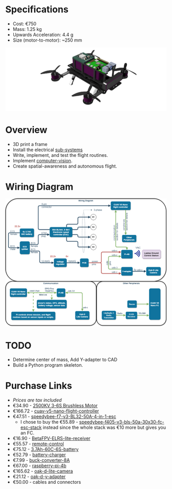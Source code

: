 # Specifications
* Cost: €750
* Mass: 1.25 kg
* Upwards Acceleration: 4.4 g
* Size (motor-to-motor): ~250 mm

![3d-drone-render](https://github.com/MichaelThamm/autonomous-drone/blob/main/mechanical-design/3d-render.png)

# Overview
* 3D print a frame
* Install the electrical [sub-systems](https://github.com/MichaelThamm/drone-project/tree/main/sub-systems)
* Write, implement, and test the flight routines.
* Implement [computer-vision](https://github.com/MichaelThamm/drone-project/tree/main/sub-systems/vision).
* Create spatial-awareness and autonomous flight.

# Wiring Diagram
![wiring-diagram](electrical-design/wiring-diagram.png)

# TODO
* Determine center of mass, Add Y-adapter to CAD
* Build a Python program skeleton.

# Purchase Links
* _Prices are tax included_
* €34.90 - [2500KV 3-6S Brushless Motor](https://www.banggood.com/4X-Racerstar-2207-BR2207S-Fire-Edition-2500KV-3-6S-Brushless-Motor-For-RC-Drone-FPV-Racing-Frame-Kit-p-1284981.html?utm_source=googleshopping&utm_medium=cpc_organic&gmcCountry=AT&utm_content=minha&utm_campaign=aceng-pmax-at-en-pc&currency=EUR&cur_warehouse=CN&createTmp=1&utm_source=googleshopping&utm_medium=cpc_eu&utm_content=lynna&utm_campaign=aceng-pmax-at-en-top5ca1-220705&ad_id=&gclid=CjwKCAjwrranBhAEEiwAzbhNtclSIyOhJE-qOn81EOJPpisrpuhJdMc0ZsXfh0jFA0ho2sGsMIhjzhoCMK4QAvD_BwE)
* €166.72 - [cuav-v5-nano-flight-controller](https://store.cuav.net/shop/v5-nano/)
* €47.51 - [speedybee-f7-v3-BL32-50A-4-in-1-esc](https://www.speedybee.com/speedybee-f7-v3-bl32-50a-4-in-1-esc/#Manual)
  * I chose to buy the €55.89 - [speedybee-f405-v3-bls-50a-30x30-fc-esc-stack](https://www.speedybee.com/speedybee-f405-v3-bls-50a-30x30-fc-esc-stack/) instead since the whole stack was €10 more but gives you an FC.
* €16.90 - [BetaFPV-ELRS-lite-receiver](https://www.drone-fpv-racer.com/en/elrs-lite-receiver-by-betafpv-9218.html#/10019-antenna-tower_antenna)
* €55.57 - [remote-control](https://betafpv.com/products/literadio-3-radio-transmitter)
* €75.12 - [3.7Ah-60C-6S-battery](https://rc-innovations.es/shop/gea37006s60e5-gens-ace-3700mah-6s-22-2v-60c-lipo-battery-10298?page=3&category=356&attrib=&attrib=&attrib=24-122#attr=7464,7465,7466)
* €52.79 - [battery-charger](https://www.amazon.com/Charger-Battery-Balance-Discharger-Adapter/dp/B07R18YNZQ/ref=sr_1_5?keywords=6s+lipo+battery+charger&qid=1693670594&sr=8-5)
* €7.99 - [buck-converter-8A](https://www.deliversafev.com/voltage-regulator-buck-converter-8a100w-dc4540v-step-down-volt-convert-module-p-127431.htm)
* €67.00 - [raspberry-pi-4b](https://www.amazon.de/-/en/Raspberry-ARM-Cortex-A72-WLAN-ac-Bluetooth-Micro-HDMI-Single/dp/B07TC2BK1X/ref=sr_1_4?keywords=raspberry%2Bpi&qid=1691395648&sr=8-4&th=1)
* €165.62 - [oak-d-lite-camera](https://www.amazon.ca/Luxonis-Oak-D-Lite-Auto-Focus-Robotics-Camera/dp/B09T5FY68V/ref=sr_1_1?crid=I6IRGSS96H7E&keywords=Luxonis+Oak-D+LITE&qid=1693125367&sprefix=luxonis+oak-d+lite%2Caps%2C201&sr=8-1)
* €21.12 - [oak-d-y-adapter](https://shop.luxonis.com/collections/accessories/products/oak-y-adapter)
* €50.00 - cables and connectors